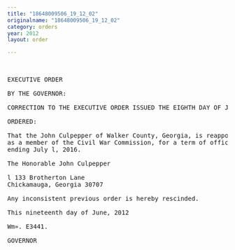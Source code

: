 ```yaml
---
title: "18648009506_19_12_02"
originalname: "18648009506_19_12_02"
category: orders
year: 2012
layout: order

---
```

<pre>
 

EXECUTIVE ORDER

BY THE GOVERNOR:

CORRECTION TO THE EXECUTIVE ORDER ISSUED THE EIGHTH DAY OF JUNE, 2012

ORDERED:

That the John Culpepper of Walker County, Georgia, is reappointed
as a member of the Civil War Commission, for a term of office
ending July l, 2016.

The Honorable John Culpepper

l 133 Brotherton Lane
Chickamauga, Georgia 30707

Any inconsistent previous order is hereby rescinded.

This nineteenth day of June, 2012

Wm». E3441.

GOVERNOR

</pre>
